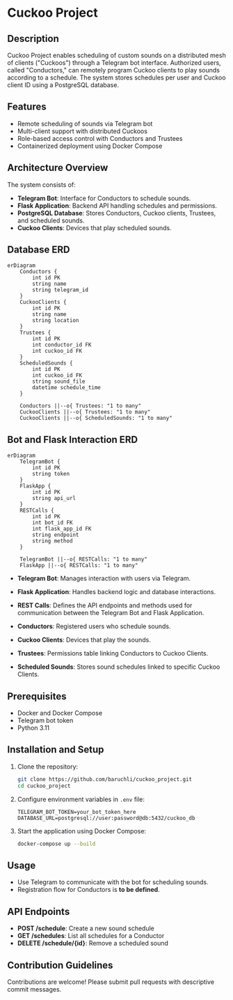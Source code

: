 # Cuckoo Project

## Description

Cuckoo Project enables scheduling of custom sounds on a distributed mesh of clients ("Cuckoos") through a Telegram bot interface. Authorized users, called "Conductors," can remotely program Cuckoo clients to play sounds according to a schedule. The system stores schedules per user and Cuckoo client ID using a PostgreSQL database.

## Features

- Remote scheduling of sounds via Telegram bot
- Multi-client support with distributed Cuckoos
- Role-based access control with Conductors and Trustees
- Containerized deployment using Docker Compose

## Architecture Overview

The system consists of:

- **Telegram Bot**: Interface for Conductors to schedule sounds.
- **Flask Application**: Backend API handling schedules and permissions.
- **PostgreSQL Database**: Stores Conductors, Cuckoo clients, Trustees, and scheduled sounds.
- **Cuckoo Clients**: Devices that play scheduled sounds.

## Database ERD 

```mermaid
erDiagram
    Conductors {
        int id PK
        string name
        string telegram_id
    }
    CuckooClients {
        int id PK
        string name
        string location
    }
    Trustees {
        int id PK
        int conductor_id FK
        int cuckoo_id FK
    }
    ScheduledSounds {
        int id PK
        int cuckoo_id FK
        string sound_file
        datetime schedule_time
    }

    Conductors ||--o{ Trustees: "1 to many"
    CuckooClients ||--o{ Trustees: "1 to many"
    CuckooClients ||--o{ ScheduledSounds: "1 to many"
```

## Bot and Flask Interaction ERD

```mermaid
erDiagram
    TelegramBot {
        int id PK
        string token
    }
    FlaskApp {
        int id PK
        string api_url
    }
    RESTCalls {
        int id PK
        int bot_id FK
        int flask_app_id FK
        string endpoint
        string method
    }

    TelegramBot ||--o{ RESTCalls: "1 to many"
    FlaskApp ||--o{ RESTCalls: "1 to many"
```

- **Telegram Bot**: Manages interaction with users via Telegram.
- **Flask Application**: Handles backend logic and database interactions.
- **REST Calls**: Defines the API endpoints and methods used for communication between the Telegram Bot and Flask Application.

- **Conductors**: Registered users who schedule sounds.
- **Cuckoo Clients**: Devices that play the sounds.
- **Trustees**: Permissions table linking Conductors to Cuckoo Clients.
- **Scheduled Sounds**: Stores sound schedules linked to specific Cuckoo Clients.

## Prerequisites

- Docker and Docker Compose
- Telegram bot token
- Python 3.11

## Installation and Setup

1. Clone the repository:
   ```bash
   git clone https://github.com/baruchli/cuckoo_project.git
   cd cuckoo_project
   ```
2. Configure environment variables in `.env` file:
   ```env
   TELEGRAM_BOT_TOKEN=your_bot_token_here
   DATABASE_URL=postgresql://user:password@db:5432/cuckoo_db
   ```
3. Start the application using Docker Compose:
   ```bash
   docker-compose up --build
   ```

## Usage

- Use Telegram to communicate with the bot for scheduling sounds.
- Registration flow for Conductors is **to be defined**.

## API Endpoints

- **POST /schedule**: Create a new sound schedule
- **GET /schedules**: List all schedules for a Conductor
- **DELETE /schedule/{id}**: Remove a scheduled sound

## Contribution Guidelines

Contributions are welcome! Please submit pull requests with descriptive commit messages.
